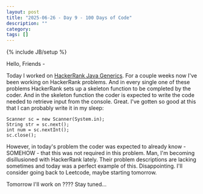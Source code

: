 ```yaml
---
layout: post
title: "2025-06-26 - Day 9 - 100 Days of Code"
description: ""
category: 
tags: []
---
```

{% include JB/setup %}

Hello, Friends -

Today I worked on [HackerRank Java Generics](https://www.hackerrank.com/challenges/java-generics/problem?isFullScreen=true). For a couple weeks now I've been working on HackerRank problems. And in every single one of these problems HackerRank sets up a skeleton function to be completed by the coder. And in the skeleton function the coder is expected to write the code needed to retrieve input from the console. Great. I've gotten so good at this that I can probably write it in my sleep:
```
Scanner sc = new Scanner(System.in);
String str = sc.next();
int num = sc.nextInt();
sc.close();
```
However, in today's problem the coder was expected to already know - SOMEHOW - that this was not required in this problem. Man, I'm becoming disillusioned with HackerRank lately. Their problem descriptions are lacking sometimes and today was a perfect example of this. Disappointing. I'll consider going back to Leetcode, maybe starting tomorrow.

Tomorrow I'll work on ????  Stay tuned...
